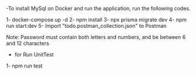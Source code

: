 -To install MySql on Docker and run the application, run the following codes.

1- docker-compose up -d
2- npm install
3- npx prisma migrate dev
4- npm run start:dev
5- Import "todo.postman_collection.json" to Postman

Note: Password must contain both letters and numbers, and be between 6 and 12 characters

- for Run UnitTest 

1- npm run test
